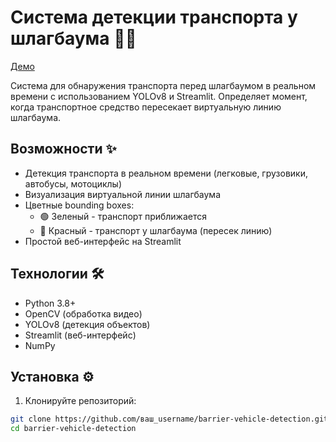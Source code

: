 # Система детекции транспорта у шлагбаума 🚗🚦

[Демо](imgs_example/work_example.jpg) <!-- Можно добавить gif-пример работы -->

Система для обнаружения транспорта перед шлагбаумом в реальном времени с использованием YOLOv8 и Streamlit. Определяет момент, когда транспортное средство пересекает виртуальную линию шлагбаума.

## Возможности ✨

- Детекция транспорта в реальном времени (легковые, грузовики, автобусы, мотоциклы)
- Визуализация виртуальной линии шлагбаума
- Цветные bounding boxes:
  - 🟢 Зеленый - транспорт приближается
  - 🔴 Красный - транспорт у шлагбаума (пересек линию)
- Простой веб-интерфейс на Streamlit

## Технологии 🛠️

- Python 3.8+
- OpenCV (обработка видео)
- YOLOv8 (детекция объектов)
- Streamlit (веб-интерфейс)
- NumPy

## Установка ⚙️

1. Клонируйте репозиторий:
```bash
git clone https://github.com/ваш_username/barrier-vehicle-detection.git
cd barrier-vehicle-detection
